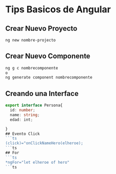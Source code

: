 # Tips Basicos de Angular

## Crear Nuevo Proyecto
```sh
ng new nombre-projecto
```

## Crear Nuevo Componente
```sh
ng g c nombrecomponente
o
ng generate component nombrecomponente
```

## Creando una Interface

```ts
export interface Persona{
  id: number;
  name: string;
  edad: int;

}
## Evento Click
```ts
(click)="onClickNameHero(elheroe);
```ts
## For
```ts
*ngFor="let elheroe of hero"
```ts
